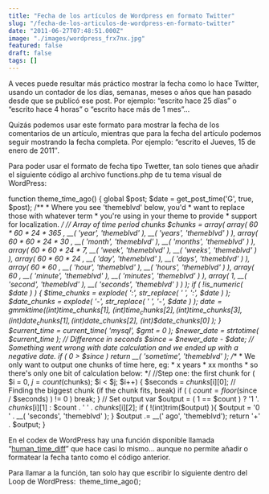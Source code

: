```yaml
---
title: "Fecha de los artículos de Wordpress en formato Twitter"
slug: "/fecha-de-los-articulos-de-wordpress-en-formato-twitter"
date: "2011-06-27T07:48:51.000Z"
image: "./images/wordpress_frx7nx.jpg"
featured: false
draft: false
tags: []
---
```



A veces puede resultar más práctico mostrar la fecha como lo hace Twitter, usando un contador de los días, semanas, meses o años que han pasado desde que se publicó ese post. Por ejemplo: “escrito hace 25 días” o “escrito hace 4 horas” o “escrito hace más de 1 mes”…

Quizás podemos usar este formato para mostrar la fecha de los comentarios de un artículo, mientras que para la fecha del artículo podemos seguir mostrando la fecha completa. Por ejemplo: “escrito el Jueves, 15 de enero de 2011″.

Para poder usar el formato de fecha tipo Twetter, tan solo tienes que añadir el siguiente código al archivo functions.php de tu tema visual de WordPress:

function theme_time_ago() { global $post; $date = get_post_time('G', true, $post); /** * Where you see 'themeblvd' below, you'd * want to replace those with whatever term * you're using in your theme to provide * support for localization. */ // Array of time period chunks $chunks = array( array( 60 * 60 * 24 * 365 , __( 'year', 'themeblvd' ), __( 'years', 'themeblvd' ) ), array( 60 * 60 * 24 * 30 , __( 'month', 'themeblvd' ), __( 'months', 'themeblvd' ) ), array( 60 * 60 * 24 * 7, __( 'week', 'themeblvd' ), __( 'weeks', 'themeblvd' ) ), array( 60 * 60 * 24 , __( 'day', 'themeblvd' ), __( 'days', 'themeblvd' ) ), array( 60 * 60 , __( 'hour', 'themeblvd' ), __( 'hours', 'themeblvd' ) ), array( 60 , __( 'minute', 'themeblvd' ), __( 'minutes', 'themeblvd' ) ), array( 1, __( 'second', 'themeblvd' ), __( 'seconds', 'themeblvd' ) ) ); if ( !is_numeric( $date ) ) { $time_chunks = explode( ':', str_replace( ' ', ':', $date ) ); $date_chunks = explode( '-', str_replace( ' ', '-', $date ) ); $date = gmmktime( (int)$time_chunks[1], (int)$time_chunks[2], (int)$time_chunks[3], (int)$date_chunks[1], (int)$date_chunks[2], (int)$date_chunks[0] ); } $current_time = current_time( 'mysql', $gmt = 0 ); $newer_date = strtotime( $current_time ); // Difference in seconds $since = $newer_date - $date; // Something went wrong with date calculation and we ended up with a negative date. if ( 0 > $since ) return __( 'sometime', 'themeblvd' ); /** * We only want to output one chunks of time here, eg: * x years * xx months * so there's only one bit of calculation below: */ //Step one: the first chunk for ( $i = 0, $j = count($chunks); $i < $j; $i++) { $seconds = $chunks[$i][0]; // Finding the biggest chunk (if the chunk fits, break) if ( ( $count = floor($since / $seconds) ) != 0 ) break; } // Set output var $output = ( 1 == $count ) ? '1 '. $chunks[$i][1] : $count . ' ' . $chunks[$i][2]; if ( !(int)trim($output) ){ $output = '0 ' . __( 'seconds', 'themeblvd' ); } $output .= __(' ago', 'themeblvd'); return '+' . $output; }

En el codex de WordPress hay una función disponible llamada “[human_time_diff](http://codex.wordpress.org/Function_Reference/human_time_diff)” que hace casi lo mismo… aunque no permite añadir o formatear la fecha tanto como el código anterior.

Para llamar a la función, tan solo hay que escribir lo siguiente dentro del Loop de WordPress:  theme_time_ago();



